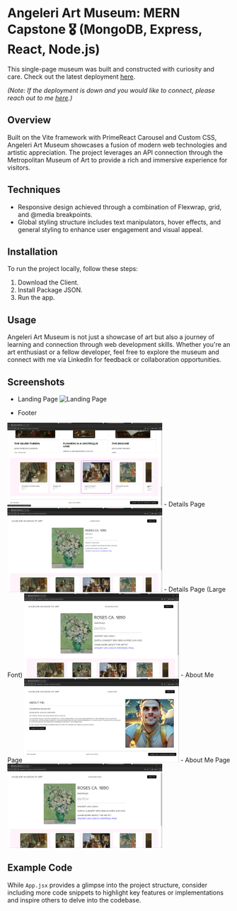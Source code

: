 # Angeleri Art Museum: MERN Capstone 🎖️ (MongoDB, Express, React, Node.js)

This single-page museum was built and constructed with curiosity and care. Check out the latest deployment [here](insert-deployment-link).

*(Note: If the deployment is down and you would like to connect, please reach out to me [here](https://www.linkedin.com/in/cameron-angeleri/).)*

## Overview

Built on the Vite framework with PrimeReact Carousel and Custom CSS, Angeleri Art Museum showcases a fusion of modern web technologies and artistic appreciation. The project leverages an API connection through the Metropolitan Museum of Art to provide a rich and immersive experience for visitors.

## Techniques

- Responsive design achieved through a combination of Flexwrap, grid, and @media breakpoints.
- Global styling structure includes text manipulators, hover effects, and general styling to enhance user engagement and visual appeal.

## Installation

To run the project locally, follow these steps:
1. Download the Client.
2. Install Package JSON.
3. Run the app.

## Usage

Angeleri Art Museum is not just a showcase of art but also a journey of learning and connection through web development skills. Whether you're an art enthusiast or a fellow developer, feel free to explore the museum and connect with me via LinkedIn for feedback or collaboration opportunities.

## Screenshots

- Landing Page ![Landing Page](file:///C:/Users/caman/OneDrive/Pictures/Screenshots/Screenshot%202024-05-23%20171747.png)

- Footer 
<img src="./client/src/assets/screenshots/Screenshot_LandingFooter.png" width="350" title="Footer">
- Details Page 
<img src="./client/src/assets/screenshots/Screenshot_ArtDetailsPage.png" width="350" title="Footer">
- Details Page (Large Font) 
<img src="./client/src/assets/screenshots/Screenshot_ArtDetailsPageLRG.png" width="350" title="Footer">
- About Me Page
<img src="./client/src/assets/screenshots/Screenshot_AboutMe.png" width="350" title="Footer">
- About Me Page 
<img src="./client/src/assets/screenshots/Screenshot_ArtDetailsPageLRG.png" width="350" title="Footer">

## Example Code

While `App.jsx` provides a glimpse into the project structure, consider including more code snippets to highlight key features or implementations and inspire others to delve into the codebase.

